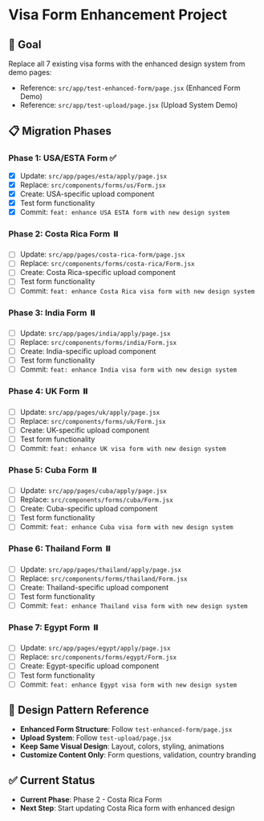 # Visa Form Enhancement Project

## 🎯 Goal
Replace all 7 existing visa forms with the enhanced design system from demo pages:
- Reference: `src/app/test-enhanced-form/page.jsx` (Enhanced Form Demo)
- Reference: `src/app/test-upload/page.jsx` (Upload System Demo)

## 📋 Migration Phases

### Phase 1: USA/ESTA Form ✅
- [x] Update: `src/app/pages/esta/apply/page.jsx`
- [x] Replace: `src/components/forms/us/Form.jsx` 
- [x] Create: USA-specific upload component
- [x] Test form functionality
- [x] Commit: `feat: enhance USA ESTA form with new design system`

### Phase 2: Costa Rica Form ⏸️
- [ ] Update: `src/app/pages/costa-rica-form/page.jsx`
- [ ] Replace: `src/components/forms/costa-rica/Form.jsx`
- [ ] Create: Costa Rica-specific upload component
- [ ] Test form functionality
- [ ] Commit: `feat: enhance Costa Rica visa form with new design system`

### Phase 3: India Form ⏸️
- [ ] Update: `src/app/pages/india/apply/page.jsx`
- [ ] Replace: `src/components/forms/india/Form.jsx`
- [ ] Create: India-specific upload component
- [ ] Test form functionality
- [ ] Commit: `feat: enhance India visa form with new design system`

### Phase 4: UK Form ⏸️
- [ ] Update: `src/app/pages/uk/apply/page.jsx`
- [ ] Replace: `src/components/forms/uk/Form.jsx`
- [ ] Create: UK-specific upload component
- [ ] Test form functionality
- [ ] Commit: `feat: enhance UK visa form with new design system`

### Phase 5: Cuba Form ⏸️
- [ ] Update: `src/app/pages/cuba/apply/page.jsx`
- [ ] Replace: `src/components/forms/cuba/Form.jsx`
- [ ] Create: Cuba-specific upload component
- [ ] Test form functionality
- [ ] Commit: `feat: enhance Cuba visa form with new design system`

### Phase 6: Thailand Form ⏸️
- [ ] Update: `src/app/pages/thailand/apply/page.jsx`
- [ ] Replace: `src/components/forms/thailand/Form.jsx`
- [ ] Create: Thailand-specific upload component
- [ ] Test form functionality
- [ ] Commit: `feat: enhance Thailand visa form with new design system`

### Phase 7: Egypt Form ⏸️
- [ ] Update: `src/app/pages/egypt/apply/page.jsx`
- [ ] Replace: `src/components/forms/egypt/Form.jsx`
- [ ] Create: Egypt-specific upload component
- [ ] Test form functionality
- [ ] Commit: `feat: enhance Egypt visa form with new design system`

## 🎨 Design Pattern Reference
- **Enhanced Form Structure**: Follow `test-enhanced-form/page.jsx`
- **Upload System**: Follow `test-upload/page.jsx`
- **Keep Same Visual Design**: Layout, colors, styling, animations
- **Customize Content Only**: Form questions, validation, country branding

## ✅ Current Status
- **Current Phase**: Phase 2 - Costa Rica Form
- **Next Step**: Start updating Costa Rica form with enhanced design
